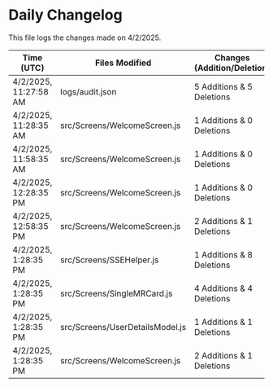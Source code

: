 # Daily Changelog

This file logs the changes made on 4/2/2025.

| Time (UTC)             | Files Modified                    | Changes (Addition/Deletion) |
|------------------------|-----------------------------------|-----------------------------|
| 4/2/2025, 11:27:58 AM | logs/audit.json | 5 Additions & 5 Deletions |
| 4/2/2025, 11:28:35 AM | src/Screens/WelcomeScreen.js | 1 Additions & 0 Deletions|
| 4/2/2025, 11:58:35 AM | src/Screens/WelcomeScreen.js | 1 Additions & 0 Deletions|
| 4/2/2025, 12:28:35 PM | src/Screens/WelcomeScreen.js | 1 Additions & 0 Deletions|
| 4/2/2025, 12:58:35 PM | src/Screens/WelcomeScreen.js | 2 Additions & 1 Deletions|
| 4/2/2025, 1:28:35 PM | src/Screens/SSEHelper.js | 1 Additions & 8 Deletions|
| 4/2/2025, 1:28:35 PM | src/Screens/SingleMRCard.js | 4 Additions & 4 Deletions|
| 4/2/2025, 1:28:35 PM | src/Screens/UserDetailsModel.js | 1 Additions & 1 Deletions|
| 4/2/2025, 1:28:35 PM | src/Screens/WelcomeScreen.js | 2 Additions & 1 Deletions|
